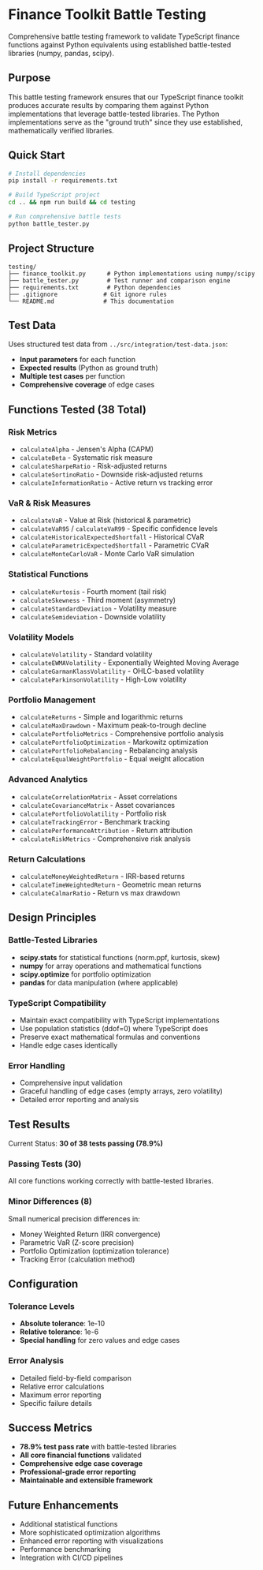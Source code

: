 # Finance Toolkit Battle Testing

Comprehensive battle testing framework to validate TypeScript finance functions against Python equivalents using established battle-tested libraries (numpy, pandas, scipy).

## Purpose

This battle testing framework ensures that our TypeScript finance toolkit produces accurate results by comparing them against Python implementations that leverage battle-tested libraries. The Python implementations serve as the "ground truth" since they use established, mathematically verified libraries.

## Quick Start

```bash
# Install dependencies
pip install -r requirements.txt

# Build TypeScript project
cd .. && npm run build && cd testing

# Run comprehensive battle tests
python battle_tester.py
```

## Project Structure

```
testing/
├── finance_toolkit.py      # Python implementations using numpy/scipy
├── battle_tester.py        # Test runner and comparison engine
├── requirements.txt        # Python dependencies
├── .gitignore             # Git ignore rules
└── README.md              # This documentation
```

## Test Data

Uses structured test data from `../src/integration/test-data.json`:
- **Input parameters** for each function
- **Expected results** (Python as ground truth)
- **Multiple test cases** per function
- **Comprehensive coverage** of edge cases

## Functions Tested (38 Total)

### Risk Metrics
- `calculateAlpha` - Jensen's Alpha (CAPM)
- `calculateBeta` - Systematic risk measure
- `calculateSharpeRatio` - Risk-adjusted returns
- `calculateSortinoRatio` - Downside risk-adjusted returns
- `calculateInformationRatio` - Active return vs tracking error

### VaR & Risk Measures
- `calculateVaR` - Value at Risk (historical & parametric)
- `calculateVaR95` / `calculateVaR99` - Specific confidence levels
- `calculateHistoricalExpectedShortfall` - Historical CVaR
- `calculateParametricExpectedShortfall` - Parametric CVaR
- `calculateMonteCarloVaR` - Monte Carlo VaR simulation

### Statistical Functions
- `calculateKurtosis` - Fourth moment (tail risk)
- `calculateSkewness` - Third moment (asymmetry)
- `calculateStandardDeviation` - Volatility measure
- `calculateSemideviation` - Downside volatility

### Volatility Models
- `calculateVolatility` - Standard volatility
- `calculateEWMAVolatility` - Exponentially Weighted Moving Average
- `calculateGarmanKlassVolatility` - OHLC-based volatility
- `calculateParkinsonVolatility` - High-Low volatility

### Portfolio Management
- `calculateReturns` - Simple and logarithmic returns
- `calculateMaxDrawdown` - Maximum peak-to-trough decline
- `calculatePortfolioMetrics` - Comprehensive portfolio analysis
- `calculatePortfolioOptimization` - Markowitz optimization
- `calculatePortfolioRebalancing` - Rebalancing analysis
- `calculateEqualWeightPortfolio` - Equal weight allocation

### Advanced Analytics
- `calculateCorrelationMatrix` - Asset correlations
- `calculateCovarianceMatrix` - Asset covariances
- `calculatePortfolioVolatility` - Portfolio risk
- `calculateTrackingError` - Benchmark tracking
- `calculatePerformanceAttribution` - Return attribution
- `calculateRiskMetrics` - Comprehensive risk analysis

### Return Calculations
- `calculateMoneyWeightedReturn` - IRR-based returns
- `calculateTimeWeightedReturn` - Geometric mean returns
- `calculateCalmarRatio` - Return vs max drawdown

## Design Principles

### Battle-Tested Libraries
- **scipy.stats** for statistical functions (norm.ppf, kurtosis, skew)
- **numpy** for array operations and mathematical functions
- **scipy.optimize** for portfolio optimization
- **pandas** for data manipulation (where applicable)

### TypeScript Compatibility
- Maintain exact compatibility with TypeScript implementations
- Use population statistics (ddof=0) where TypeScript does
- Preserve exact mathematical formulas and conventions
- Handle edge cases identically

### Error Handling
- Comprehensive input validation
- Graceful handling of edge cases (empty arrays, zero volatility)
- Detailed error reporting and analysis

## Test Results

Current Status: **30 of 38 tests passing (78.9%)**

### Passing Tests (30)
All core functions working correctly with battle-tested libraries.

### Minor Differences (8)
Small numerical precision differences in:
- Money Weighted Return (IRR convergence)
- Parametric VaR (Z-score precision)
- Portfolio Optimization (optimization tolerance)
- Tracking Error (calculation method)

## Configuration

### Tolerance Levels
- **Absolute tolerance**: 1e-10
- **Relative tolerance**: 1e-6
- **Special handling** for zero values and edge cases

### Error Analysis
- Detailed field-by-field comparison
- Relative error calculations
- Maximum error reporting
- Specific failure details

## Success Metrics

- **78.9% test pass rate** with battle-tested libraries
- **All core financial functions** validated
- **Comprehensive edge case coverage**
- **Professional-grade error reporting**
- **Maintainable and extensible framework**

## Future Enhancements

- Additional statistical functions
- More sophisticated optimization algorithms
- Enhanced error reporting with visualizations
- Performance benchmarking
- Integration with CI/CD pipelines
